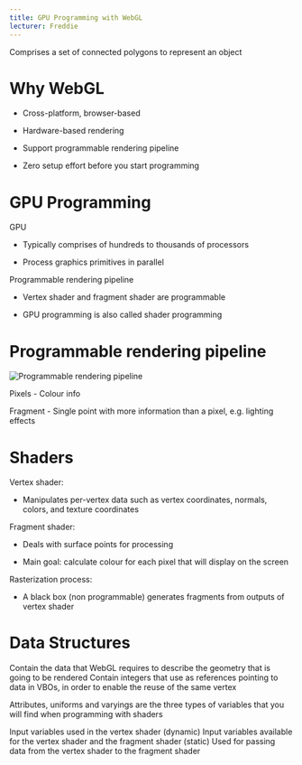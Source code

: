 ```yaml
---
title: GPU Programming with WebGL
lecturer: Freddie
---
```


<Definition name="Polygon model/mesh">
Comprises a set of connected polygons to represent an object
</Definition>

# Why WebGL

-   Cross-platform, browser-based

-   Hardware-based rendering

-   Support programmable rendering pipeline

-   Zero setup effort before you start programming

# GPU Programming

GPU

-   Typically comprises of hundreds to thousands of processors

-   Process graphics primitives in parallel

Programmable rendering pipeline

-   Vertex shader and fragment shader are programmable

-   GPU programming is also called shader programming

# Programmable rendering pipeline

![Programmable rendering pipeline](/img/Year_2/Software_Methodologies/Computer_Graphics/WebGL/pipeline.webp)

Pixels - Colour info

Fragment - Single point with more information than a pixel, e.g.
lighting effects

# Shaders

Vertex shader:

-   Manipulates per-vertex data such as vertex coordinates, normals,
    colors, and texture coordinates

Fragment shader:

-   Deals with surface points for processing

-   Main goal: calculate colour for each pixel that will display on the
    screen

Rasterization process:

-   A black box (non programmable) generates fragments from outputs of
    vertex shader

# Data Structures

<Definition name="Vertex Buffer Objects (VBOs)">
Contain the data that WebGL requires to describe the geometry that is going to be rendered
</Definition>

<Definition name="Index Buffer Objects (IBOs)">
Contain integers that use as references pointing to data in VBOs, in order to enable the reuse of the same vertex
</Definition>

Attributes, uniforms and varyings are the three types of variables that
you will find when programming with shaders

<Definition name="Attributes">  
Input variables used in the vertex shader (dynamic)
</Definition>

<Definition name="Uniforms">
Input variables available for the vertex shader and the fragment shader (static)
</Definition>

<Definition name="Varyings">
Used for passing data from the vertex shader to the fragment shader
</Definition>
